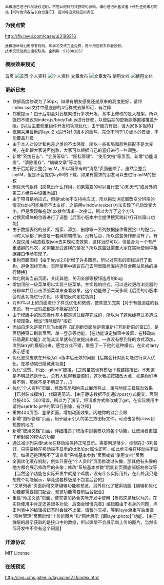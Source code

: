 ```
本模版已进行作品版权证明，不管以何种形式获取的源码，请勿进行出售或者上传到任何素材网站【同时也请各站长自觉遵守】，否则将追究相应的责任
```
### 为我点赞
http://fly.layui.com/case/u/3198216
```
此模版继续沿用原有规则，即学习交流完全免费，商业用途联系作者授权。
技术交流及商业授权联系，企鹅群：576881857
```
### 模版效果预览
首页
![首页](https://gitee.com/uploads/images/2018/0131/110933_38bfb6cc_1404064.jpeg "QQ截图20180131110811.jpg")
个人资料
![个人资料](https://gitee.com/uploads/images/2018/0131/110954_76645863_1404064.jpeg "QQ截图20180131110823.jpg")
文章发布
![文章发布](https://gitee.com/uploads/images/2018/0131/111048_388796de_1404064.jpeg "QQ截图20180131110844.jpg")
使用文档
![使用文档](https://gitee.com/uploads/images/2018/0131/111113_a073dc5d_1404064.jpeg "QQ截图20180131110908.jpg")
### 更新日志
- 顶部高度修改为了50px，如果有朋友感觉还是原来的高度更好，请将index.css文件中最底部的4行样式去掉即可，有注释
- 郑重提示：由于后期会对此框架进行多次开发，基本上修改的是大框架，所以强烈不建议对index.js/bodyTab.js进行修改，以便后期的更新能够直接覆盖升级。【以后主要侧重组件开发和功能优化，由于能力有限，请大家多多担待】
- 框架采用最新的layui2.x进行对1.0版本的重写，完全不同于1.0版本的模版，不能覆盖升级
- 由于本人对设计和色差之类的不太感冒，所以一些布局和颜色搭配不是太完美，在此跟大家说声抱歉，大家可以根据自己的喜好进行一些调整。
- 新增“系统日志”、“会员等级”、“图标管理”、“使用文档”等页面，新增“功能设置”、“清除缓存”、“编辑文章”等功能
- 由于后期将会整合layIM，所以将原有的“消息”页面删除了，虽然会整合layIM，但是不会提供layIM的下载，如果有需求的朋友可以去进行layIM的授权 
- 删除天气组件【感觉没什么作用，如果需要的可以自行去“心知天气”或另外的第三方组件中设置添加】
- 由于项目是响应式，但是table不支持响应式，所以拖动浏览器改变分辨率的情况table可能展示不太友好，之前用window.resize()方法实现了托动改变大小，但是发现每拖动1px就会请求一次接口，所以舍弃了这个方法
- 对搜索模块的位置进行了调整【后面小版本中会提供搜索跳转/打开新窗口功能】
- 由于数据表格的分页、搜索、添加、删除等一系列数据操作需要接口的配合，同时大家都了解这是一套纯前端模版，没有后台，所以这些操作都没有了。有人提议用js动态截取json去实现动态效果，这样当然可以，但是身为一个有严重洁癖的码农，如何能忍受这样的情况？所以这些就需要大家在实际使用中根据接口传参实现了。
- 重构页面图标【由于layui2.0新增了许多图标，所以对原有的图标进行了重构，避免图标冗余。实际使用中建议自己去阿里图标库挑选符合网站风格的进行替换】
- 优化刷新当前页面，关闭其他，关闭全部等按钮造成的bug
- 增加顶部一级菜单用以实现三级菜单，并实现响应式。可以通过更改浏览器的分辨率并且点击顶部菜单来查看效果，这个功能做了一天多啊【后面的小版本会对此功能进行优化，即增加反向定位功能】
- 对90%以上的页面进行了样式优化和微调，使其更加完美【对于有强迫症的我来说，有一点瑕疵都是不能容忍的】
- 由于模版中的动态操作基本都是通过缓存完成的，所以为了避免缓存过多造成卡顿现象，增加“清除缓存”按钮
- 添加自定义是否开启Tab缓存【即刷新页面后是否重新打开刷新前的窗口】、是否切换窗口刷新页面、单一登录等功能。【在功能设定弹窗中设置，在移动端已隐藏此功能】功能其实早就有朋友提出来过，一直没有想到好的方式添加，直到larry的模版出来，感觉方式不错，借鉴了一下他的这种模式，在此对larry表示感谢
- 优化更换皮肤在升级为2.x版本后无效的问题【后期会针对此功能进行深入优化，在移动端已隐藏此功能】
- 优化“点赞、码云、github”链接。【之前虽然也有模版下载链接按钮，不知道是不明显还是什么，总有人私聊我要源码，这次我把按钮改大点，如果你们再看不到，那就不是不明显了。。。】
- 优化“个人资料”页面，修改布局和响应式展示样式，重写地区三级联动效果【已封装成模块】，代码更简洁。【由于静态数据不能通过post方式提交，否则会报405、500错误，所以为了演示，将请求方式修改成了get，在实际使用中请将userInfo.js中的第13行删除，有注释】
- 重做404页面、登录页面，增加动画效果。闪瞎你的钛合金眼
- 新增“图标管理”页面，用于展示引入的第三方图标文件。可点击复制class到想要的地方
- 新增“使用文档”页面，详细描述了模版中封装模块的各个功能，让使用者更加了解封装的模块的功能
- 通过减少列来使table在移动端保持正常显示。需要列足够少，控制在2-3列最好。只需要给在移动端不显示的td添加pc属性即可，如<td pc>此单元格在移动端不显示</td>。如果还是理解不了请查看“系统基本参数”页面或者“使用文档”页面
- 全面优化缓存机制，例如只要在“个人资料”页面修改过头像，那其他有头像的地方都会展示修改后的头像；修改“系统基本参数”后刷新页面底部版权修改等【当然这个功能在实际开发中就是个鸡肋，没有什么实际用处，在此处我只是想做个功能展示，毕竟这套模版是不包含后台的】
- “文章列表”页面新增文章编辑功能和预览，另外优化了搜索功能【编辑和优化功能都需要接口配合，预览功能需要前后台配合】
- 重做“添加文章”页面，使其更加适合实际开发中使用【当然这是我以为的，在实际使用中肯定还差很多功能，后面会慢慢完善】编辑器由于本身的问题，点击列表中的编辑按钮有时会赋不上值，请暂时无视，等到layedit重写后重做
- “图片管理”页面新增“上传新图片”和“图片展示【即layer.photo】”功能。【由于弹层的展示获取的是接口中的数据，所以弹层不会展示新上传的图片，当然实际开发中不会有这个问题】
### 开源协议
MIT License
### 在线预览
http://layuicms.gitee.io/layuicms2.0/index.html

